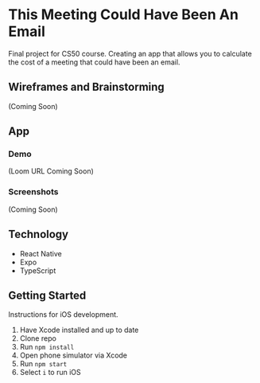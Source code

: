 # This Meeting Could Have Been An Email

Final project for CS50 course. Creating an app that allows you to calculate the cost of a meeting that could have been an email.

## Wireframes and Brainstorming

(Coming Soon)

## App

### Demo

(Loom URL Coming Soon)

### Screenshots

(Coming Soon)

## Technology

* React Native
* Expo
* TypeScript

## Getting Started

Instructions for iOS development.

1. Have Xcode installed and up to date
2. Clone repo
3. Run `npm install`
4. Open phone simulator via Xcode
5. Run `npm start`
6. Select `i` to run iOS
